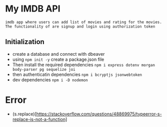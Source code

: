 # My IMDB API

    imdb app where users can add list of movies and rating for the movies.
    The functionality of are signup and login using authorization token

## Initialization

- create a database and connect with dbeaver
- using `npm init -y` create a package.json file
- Then install the required dependencies
  `npm i express dotenv morgan body-parser pg sequelize joi`
- then authenticatin dependencies
  `npm i bcryptjs jsonwebtoken`
- dev dependencies
  `npm i -D nodemon`

# Error

- (s.replace)[https://stackoverflow.com/questions/48869975/typeerror-s-replace-is-not-a-function]
